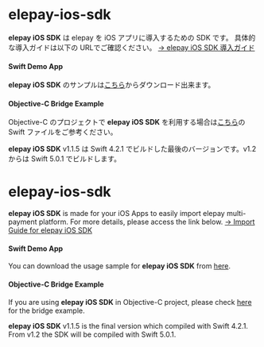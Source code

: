 # elepay-ios-sdk
**elepay iOS SDK** は elepay を iOS アプリに導入するための SDK です。
具体的な導入ガイドは以下の URLでご確認ください。
[→ elepay iOS SDK 導入ガイド](https://developer.elepay.io/docs/ios-sdk)

#### Swift Demo App
**elepay iOS SDK** のサンプルは[こちら](https://github.com/elestyle/elepay-ios-demo-swift)からダウンロード出来ます。

#### Objective-C Bridge Example
Objective-C のプロジェクトで **elepay iOS SDK** を利用する場合は[こちら](https://github.com/elestyle/elepay-ios-demo-swift/blob/master/ELEPayObjectiveC/ElePayObjCBridge.swift)の Swift ファイルをご参考ください。

**elepay iOS SDK**  v1.1.5 は Swift 4.2.1 でビルドした最後のバージョンです。v1.2 からは Swift 5.0.1 でビルドします。

# elepay-ios-sdk
**elepay iOS SDK** is made for your iOS Apps to easily import elepay multi-payment platform. For more details, please access the link below.
[→ Import Guide for elepay iOS SDK](https://developer.elepay.io/docs/ios-sdk)

#### Swift Demo App
You can download the usage sample for **elepay iOS SDK** from [here](https://github.com/elestyle/elepay-ios-demo-swift).

#### Objective-C Bridge Example
If you are using **elepay iOS SDK** in Objective-C project, please check [here](https://github.com/elestyle/elepay-ios-demo-swift/blob/master/ELEPayObjectiveC/ElePayObjCBridge.swift) for the bridge example.

**elepay iOS SDK**  v1.1.5 is the final version which compiled with Swift 4.2.1. From v1.2 the SDK will be compiled with Swift 5.0.1.
